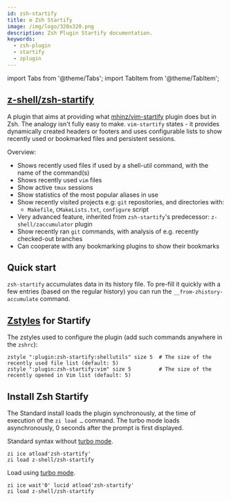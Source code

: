 ```yaml
---
id: zsh-startify
title: ⚙️ Zsh Startify
image: /img/logo/320x320.png
description: Zsh Plugin Startify documentation.
keywords:
  - zsh-plugin
  - startify
  - zplugin
---
```


<!-- @format -->

import Tabs from '@theme/Tabs';
import TabItem from '@theme/TabItem';

## <i class="fa-brands fa-github"></i> [z-shell/zsh-startify][]

A plugin that aims at providing what [mhinz/vim-startify][] plugin does but in Zsh. The analogy isn't fully easy to make. `vim-startify` states - it provides dynamically created headers or footers and uses configurable lists to show recently used or bookmarked files and persistent sessions.

Overview:

- Shows recently used files if used by a shell-util command, with the name of the command(s)
- Shows recently used `vim` files
- Show active `tmux` sessions
- Show statistics of the most popular aliases in use
- Show recently visited projects e.g: `git` repositories, and directories with:
  - `Makefile`, `CMakeLists.txt`, `configure` script
- Very advanced feature, inherited from `zsh-startify`'s predecessor: `z-shell/zaccumulator` plugin
- Show recently ran `git` commands, with analysis of e.g. recently checked-out branches
- Can cooperate with any bookmarking plugins to show their bookmarks

## Quick start

`zsh-startify` accumulates data in its history file. To pre-fill it quickly with a few entries (based on the regular history) you can run the `__from-zhistory-accumulate` command.

## [Zstyles](/search?q=zstyle) for Startify

The zstyles used to configure the plugin (add such commands anywhere in the `zshrc`):

```shell showLineNumbers
zstyle ":plugin:zsh-startify:shellutils" size 5  # The size of the recently used file list (default: 5)
zstyle ":plugin:zsh-startify:vim" size 5         # The size of the recently opened in Vim list (default: 5)
```

## Install Zsh Startify

The Standard install loads the plugin synchronously, at the time of execution of the `zi load …` command. The turbo mode loads asynchronously, 0 seconds after the prompt is first displayed.

<Tabs>
  <TabItem value="standard" label="Standard" default>

Standard syntax without [turbo mode](/search?q=turbo+mode).

```shell showLineNumbers
zi ice atload'zsh-startify'
zi load z-shell/zsh-startify
```

  </TabItem>
  <TabItem value="turbo-mode" label="Turbo mode" default>

Load using [turbo mode](/search?q=turbo+mode).

```shell showLineNumbers
zi ice wait'0' lucid atload'zsh-startify'
zi load z-shell/zsh-startify
```

  </TabItem>
</Tabs>

<!-- end-of-file -->
<!-- links -->

[z-shell/zsh-startify]: https://github.com/z-shell/zsh-startify
[mhinz/vim-startify]: https://github.com/mhinz/vim-startify
